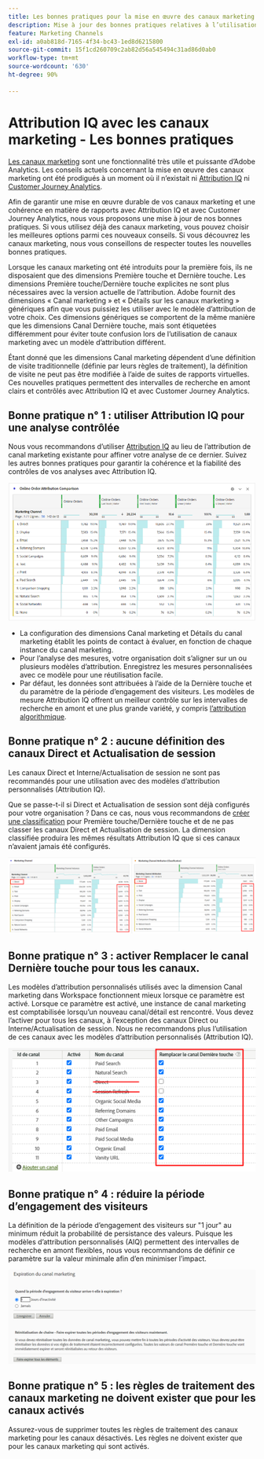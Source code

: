 ```yaml
---
title: Les bonnes pratiques pour la mise en œuvre des canaux marketing Adobe Analytics
description: Mise à jour des bonnes pratiques relatives à l’utilisation des canaux marketing avec Attribution IQ et Customer Journey Analytics
feature: Marketing Channels
exl-id: a0ab818d-7165-4f34-bc43-1ed8d6215800
source-git-commit: 15f1cd260709c2ab82d56a545494c31ad86d0ab0
workflow-type: tm+mt
source-wordcount: '630'
ht-degree: 90%

---
```


# Attribution IQ avec les canaux marketing - Les bonnes pratiques

[Les canaux marketing](/help/components/c-marketing-channels/c-getting-started-mchannel.md) sont une fonctionnalité très utile et puissante d’Adobe Analytics. Les conseils actuels concernant la mise en œuvre des canaux marketing ont été prodigués à un moment où il n’existait ni [Attribution IQ](https://experienceleague.adobe.com/docs/analytics/analyze/analysis-workspace/attribution/overview.html#analysis-workspace) ni [Customer Journey Analytics](https://experienceleague.adobe.com/docs/analytics-platform/using/cja-usecases/marketing-channels.html?lang=fr#cja-usecases).

Afin de garantir une mise en œuvre durable de vos canaux marketing et une cohérence en matière de rapports avec Attribution IQ et avec Customer Journey Analytics, nous vous proposons une mise à jour de nos bonnes pratiques. Si vous utilisez déjà des canaux marketing, vous pouvez choisir les meilleures options parmi ces nouveaux conseils. Si vous découvrez les canaux marketing, nous vous conseillons de respecter toutes les nouvelles bonnes pratiques.

Lorsque les canaux marketing ont été introduits pour la première fois, ils ne disposaient que des dimensions Première touche et Dernière touche. Les dimensions Première touche/Dernière touche explicites ne sont plus nécessaires avec la version actuelle de l’attribution. Adobe fournit des dimensions « Canal marketing » et « Détails sur les canaux marketing » génériques afin que vous puissiez les utiliser avec le modèle d’attribution de votre choix. Ces dimensions génériques se comportent de la même manière que les dimensions Canal Dernière touche, mais sont étiquetées différemment pour éviter toute confusion lors de l’utilisation de canaux marketing avec un modèle d’attribution différent.

Étant donné que les dimensions Canal marketing dépendent d’une définition de visite traditionnelle (définie par leurs règles de traitement), la définition de visite ne peut pas être modifiée à l’aide de suites de rapports virtuelles. Ces nouvelles pratiques permettent des intervalles de recherche en amont clairs et contrôlés avec Attribution IQ et avec Customer Journey Analytics.

## Bonne pratique n° 1 : utiliser Attribution IQ pour une analyse contrôlée

Nous vous recommandons d’utiliser [Attribution IQ](https://experienceleague.adobe.com/docs/analytics/analyze/analysis-workspace/attribution/overview.html#analysis-workspace) au lieu de l’attribution de canal marketing existante pour affiner votre analyse de ce dernier. Suivez les autres bonnes pratiques pour garantir la cohérence et la fiabilité des contrôles de vos analyses avec Attribution IQ.

![](assets/attribution.png)

* La configuration des dimensions Canal marketing et Détails du canal marketing établit les points de contact à évaluer, en fonction de chaque instance du canal marketing.
* Pour l’analyse des mesures, votre organisation doit s’aligner sur un ou plusieurs modèles d’attribution. Enregistrez les mesures personnalisées avec ce modèle pour une réutilisation facile.
* Par défaut, les données sont attribuées à l’aide de la Dernière touche et du paramètre de la période d’engagement des visiteurs. Les modèles de mesure Attribution IQ offrent un meilleur contrôle sur les intervalles de recherche en amont et une plus grande variété, y compris [l’attribution algorithmique](https://experienceleague.adobe.com/docs/analytics/analyze/analysis-workspace/attribution/algorithmic.html#analysis-workspace).

## Bonne pratique n° 2 : aucune définition des canaux Direct et Actualisation de session

Les canaux Direct et Interne/Actualisation de session ne sont pas recommandés pour une utilisation avec des modèles d’attribution personnalisés (Attribution IQ).

Que se passe-t-il si Direct et Actualisation de session sont déjà configurés pour votre organisation ? Dans ce cas, nous vous recommandons de [créer une classification](/help/admin/admin/c-manage-report-suites/c-edit-report-suites/marketing-channels/classifications-mchannel.md) pour Première touche/Dernière touche et de ne pas classer les canaux Direct et Actualisation de session. La dimension classifiée produira les mêmes résultats Attribution IQ que si ces canaux n’avaient jamais été configurés.

![](assets/direct-session-refresh.png)

## Bonne pratique n° 3 : activer Remplacer le canal Dernière touche pour tous les canaux.

Les modèles d’attribution personnalisés utilisés avec la dimension Canal marketing dans Workspace fonctionnent mieux lorsque ce paramètre est activé. Lorsque ce paramètre est activé, une instance de canal marketing est comptabilisée lorsqu’un nouveau canal/détail est rencontré. Vous devez l’activer pour tous les canaux, à l’exception des canaux Direct ou Interne/Actualisation de session. Nous ne recommandons plus l’utilisation de ces canaux avec les modèles d’attribution personnalisés (Attribution IQ).

![](assets/override.png)

## Bonne pratique n° 4 : réduire la période d’engagement des visiteurs

La définition de la période d’engagement des visiteurs sur &quot;1 jour&quot; au minimum réduit la probabilité de persistance des valeurs. Puisque les modèles d’attribution personnalisés (AIQ) permettent des intervalles de recherche en amont flexibles, nous vous recommandons de définir ce paramètre sur la valeur minimale afin d’en minimiser l’impact.

![](assets/expiration.png)

## Bonne pratique n° 5 : les règles de traitement des canaux marketing ne doivent exister que pour les canaux activés

Assurez-vous de supprimer toutes les règles de traitement des canaux marketing pour les canaux désactivés. Les règles ne doivent exister que pour les canaux marketing qui sont activés.
